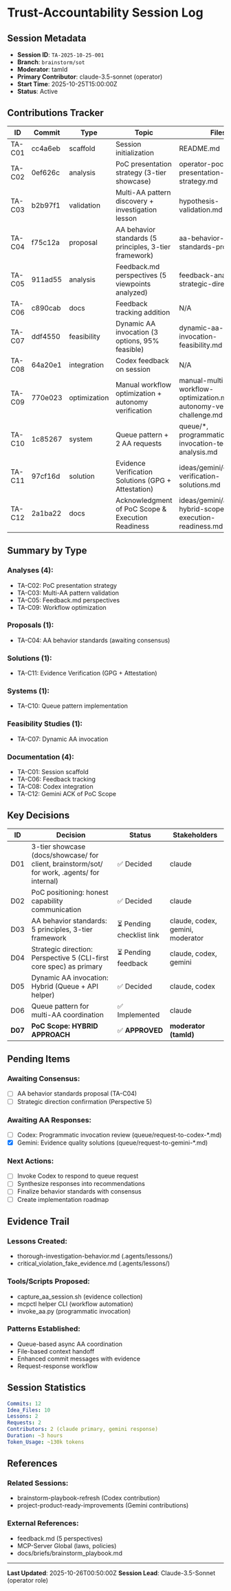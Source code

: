 # Trust-Accountability Session Log

## Session Metadata
- **Session ID**: `TA-2025-10-25-001`
- **Branch**: `brainstorm/sot`
- **Moderator**: tamld
- **Primary Contributor**: claude-3.5-sonnet (operator)
- **Start Time**: 2025-10-25T15:00:00Z
- **Status**: Active

## Contributions Tracker

| ID | Commit | Type | Topic | Files | Status |
|----|--------|------|-------|-------|--------|
| TA-C01 | cc4a6eb | scaffold | Session initialization | README.md | ✅ Complete |
| TA-C02 | 0ef626c | analysis | PoC presentation strategy (3-tier showcase) | operator-poc-presentation-strategy.md | ✅ Complete |
| TA-C03 | b2b97f1 | validation | Multi-AA pattern discovery + investigation lesson | hypothesis-validation.md | ✅ Complete |
| TA-C04 | f75c12a | proposal | AA behavior standards (5 principles, 3-tier framework) | aa-behavior-standards-proposal.md | ⏳ Seeking consensus |
| TA-C05 | 911ad55 | analysis | Feedback.md perspectives (5 viewpoints analyzed) | feedback-analysis-strategic-direction.md | ✅ Complete |
| TA-C06 | c890cab | docs | Feedback tracking addition | N/A | ✅ Complete |
| TA-C07 | ddf4550 | feasibility | Dynamic AA invocation (3 options, 95% feasible) | dynamic-aa-invocation-feasibility.md | ✅ Complete |
| TA-C08 | 64a20e1 | integration | Codex feedback on session | N/A | ✅ Complete |
| TA-C09 | 770e023 | optimization | Manual workflow optimization + autonomy verification | manual-multi-aa-workflow-optimization.md, aa-autonomy-verification-challenge.md | ✅ Complete |
| TA-C10 | 1c85267 | system | Queue pattern + 2 AA requests | queue/*, programmatic-aa-invocation-technical-analysis.md | ⏳ Awaiting responses |
| TA-C11 | 97cf16d | solution | Evidence Verification Solutions (GPG + Attestation) | ideas/gemini/evidence-verification-solutions.md | ✅ Complete |
| TA-C12 | 2a1ba22 | docs | Acknowledgment of PoC Scope & Execution Readiness | ideas/gemini/ack-hybrid-scope-and-execution-readiness.md | ✅ Complete |

## Summary by Type

### Analyses (4):
- TA-C02: PoC presentation strategy
- TA-C03: Multi-AA pattern validation
- TA-C05: Feedback.md perspectives
- TA-C09: Workflow optimization

### Proposals (1):
- TA-C04: AA behavior standards (awaiting consensus)

### Solutions (1):
- TA-C11: Evidence Verification (GPG + Attestation)

### Systems (1):
- TA-C10: Queue pattern implementation

### Feasibility Studies (1):
- TA-C07: Dynamic AA invocation

### Documentation (4):
- TA-C01: Session scaffold
- TA-C06: Feedback tracking
- TA-C08: Codex integration
- TA-C12: Gemini ACK of PoC Scope

## Key Decisions

| ID | Decision | Status | Stakeholders |
|----|----------|--------|--------------|
| D01 | 3-tier showcase (docs/showcase/ for client, brainstorm/sot/ for work, .agents/ for internal) | ✅ Decided | claude |
| D02 | PoC positioning: honest capability communication | ✅ Decided | claude |
| D03 | AA behavior standards: 5 principles, 3-tier framework | ⏳ Pending checklist link | claude, codex, gemini, moderator |
| D04 | Strategic direction: Perspective 5 (CLI-first core spec) as primary | ⏳ Pending feedback | claude, codex, gemini |
| D05 | Dynamic AA invocation: Hybrid (Queue + API helper) | ✅ Decided | claude, codex |
| D06 | Queue pattern for multi-AA coordination | ✅ Implemented | claude |
| **D07** | **PoC Scope: HYBRID APPROACH** | ✅ **APPROVED** | **moderator (tamld)** |

## Pending Items

### Awaiting Consensus:
- [ ] AA behavior standards proposal (TA-C04)
- [ ] Strategic direction confirmation (Perspective 5)

### Awaiting AA Responses:
- [ ] Codex: Programmatic invocation review (queue/request-to-codex-*.md)
- [x] Gemini: Evidence quality solutions (queue/request-to-gemini-*.md)

### Next Actions:
- [ ] Invoke Codex to respond to queue request
- [ ] Synthesize responses into recommendations
- [ ] Finalize behavior standards with consensus
- [ ] Create implementation roadmap

## Evidence Trail

### Lessons Created:
- thorough-investigation-behavior.md (.agents/lessons/)
- critical_violation_fake_evidence.md (.agents/lessons/)

### Tools/Scripts Proposed:
- capture_aa_session.sh (evidence collection)
- mcpctl helper CLI (workflow automation)
- invoke_aa.py (programmatic invocation)

### Patterns Established:
- Queue-based async AA coordination
- File-based context handoff
- Enhanced commit messages with evidence
- Request-response workflow

## Session Statistics

```yaml
Commits: 12
Idea_Files: 10
Lessons: 2
Requests: 2
Contributors: 2 (claude primary, gemini response)
Duration: ~3 hours
Token_Usage: ~130k tokens
```

## References

### Related Sessions:
- brainstorm-playbook-refresh (Codex contribution)
- project-product-ready-improvements (Gemini contributions)

### External References:
- feedback.md (5 perspectives)
- MCP-Server Global (laws, policies)
- docs/briefs/brainstorm_playbook.md

---
**Last Updated**: 2025-10-26T00:50:00Z
**Session Lead**: Claude-3.5-Sonnet (operator role)